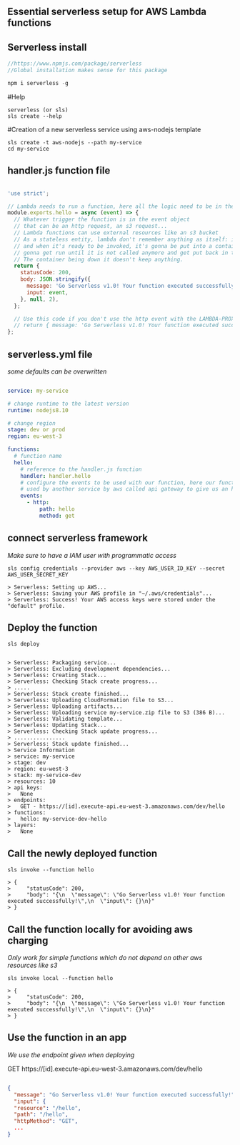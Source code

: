 ## Essential serverless setup for AWS Lambda functions

## Serverless install


```js
//https://www.npmjs.com/package/serverless
//Global installation makes sense for this package

npm i serverless -g 
```

#Help

```
serverless (or sls)
sls create --help

```

#Creation of a new serverless service using aws-nodejs template

```
sls create -t aws-nodejs --path my-service
cd my-service

```

## handler.js function file

```js

'use strict';

// Lambda needs to run a function, here all the logic need to be in the hello function
module.exports.hello = async (event) => {
  // Whatever trigger the function is in the event object
  // that can be an http request, an s3 request...
  // Lambda functions can use external resources like an s3 bucket
  // As a stateless entity, lambda don't remember anything as itself: it is stored in a database
  // and when it's ready to be invoked, it's gonna be put into a container by amazon and
  // gonna get run until it is not called anymore and get put back in the database.
  // The container being down it doesn't keep anything.
  return {
    statusCode: 200,
    body: JSON.stringify({
      message: 'Go Serverless v1.0! Your function executed successfully!',
      input: event,
    }, null, 2),
  };

  // Use this code if you don't use the http event with the LAMBDA-PROXY integration
  // return { message: 'Go Serverless v1.0! Your function executed successfully!', event };
};


```

## serverless.yml file
*some defaults can be overwritten*

```yml

service: my-service

# change runtime to the latest version
runtime: nodejs8.10

# change region
stage: dev or prod
region: eu-west-3

functions:
  # function name
  hello:
    # reference to the handler.js function
    handler: handler.hello
    # configure the events to be used with our function, here our function is to be called via GET request .../hello
    # used by another service by aws called api gateway to give us an http endpoint to actually trigger this event
    events:
      - http:
          path: hello
          method: get

```

## connect serverless framework
*Make sure to have a IAM user with programmatic access*

```
sls config credentials --provider aws --key AWS_USER_ID_KEY --secret AWS_USER_SECRET_KEY

> Serverless: Setting up AWS...
> Serverless: Saving your AWS profile in "~/.aws/credentials"...
> Serverless: Success! Your AWS access keys were stored under the "default" profile.

```

## Deploy the function

```
sls deploy


> Serverless: Packaging service...
> Serverless: Excluding development dependencies...
> Serverless: Creating Stack...
> Serverless: Checking Stack create progress...
> .....
> Serverless: Stack create finished...
> Serverless: Uploading CloudFormation file to S3...
> Serverless: Uploading artifacts...
> Serverless: Uploading service my-service.zip file to S3 (386 B)...
> Serverless: Validating template...
> Serverless: Updating Stack...
> Serverless: Checking Stack update progress...
> ................
> Serverless: Stack update finished...
> Service Information
> service: my-service
> stage: dev
> region: eu-west-3
> stack: my-service-dev
> resources: 10
> api keys:
>   None
> endpoints:
>   GET - https://[id].execute-api.eu-west-3.amazonaws.com/dev/hello
> functions:
>   hello: my-service-dev-hello
> layers:
>   None

```

## Call the newly deployed function

```
sls invoke --function hello

> {
>     "statusCode": 200,
>     "body": "{\n  \"message\": \"Go Serverless v1.0! Your function executed successfully!\",\n  \"input\": {}\n}"
> }

```

## Call the function locally for avoiding aws charging
*Only work for simple functions which do not depend on other aws resources like s3*

```
sls invoke local --function hello

> {
>     "statusCode": 200,
>     "body": "{\n  \"message\": \"Go Serverless v1.0! Your function executed successfully!\",\n  \"input\": {}\n}"
> }

```

## Use the function in an app
*We use the endpoint given when deploying*

GET https://[id].execute-api.eu-west-3.amazonaws.com/dev/hello


```json

{
  "message": "Go Serverless v1.0! Your function executed successfully!",
  "input": {
  "resource": "/hello",
  "path": "/hello",
  "httpMethod": "GET",
  ...
}

```
